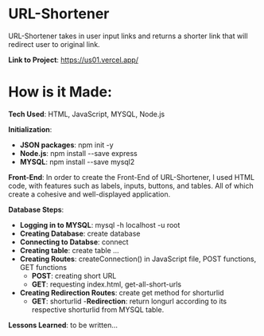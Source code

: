 # URL-Shortener

URL-Shortener takes in user input links and returns a shorter link that will redirect user to original link.

**Link to Project**: https://us01.vercel.app/

# How is it Made:

**Tech Used**: HTML, JavaScript, MYSQL, Node.js

**Initialization**:
- **JSON packages**: npm init -y
- **Node.js**: npm install --save express
- **MYSQL**: npm install --save mysql2

**Front-End**:
In order to create the Front-End of URL-Shortener, I used HTML code, with features such as labels, inputs, buttons, and tables. All of which create a cohesive and well-displayed application.

**Database Steps**:
- **Logging in to MYSQL**: mysql -h localhost -u root
- **Creating Database**: create database <DATABASE-NAME>
- **Connecting to Databse**: connect <DATABASE-NAME>
- **Creating table**: create table <TABLE-NAME>...
- **Creating Routes**: createConnection() in JavaScript file, POST functions, GET functions
    - **POST**: creating short URL 
    - **GET**: requesting index.html, get-all-short-urls
- **Creating Redirection Routes**: create get method for shorturlid
    - **GET**: shorturlid
    -**Redirection**: return longurl according to its respective shorturlid from MYSQL table.

**Lessons Learned**:
to be written...